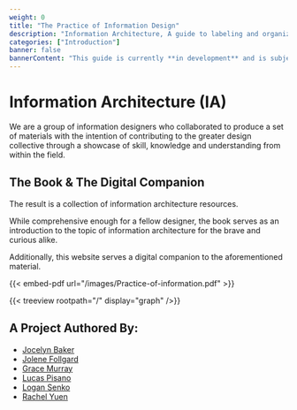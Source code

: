 ```yaml
---
weight: 0
title: "The Practice of Information Design"
description: "Information Architecture, A guide to labeling and organizing information in a way that makes sense to users"
categories: ["Introduction"]
banner: false
bannerContent: "This guide is currently **in development** and is subject to change without warning"
---
```

# Information Architecture (IA)

We are a group of information designers who collaborated to produce a set of materials with the intention of contributing to the greater design collective through a showcase of skill, knowledge and understanding from within the field.

## The Book & The Digital Companion

The result is a collection of information architecture resources.

While comprehensive enough for a fellow designer, the book serves as an introduction to the topic of information architecture for the brave and curious alike.

Additionally, this website serves a digital companion to the aforementioned material.    


{{< embed-pdf url="/images/Practice-of-information.pdf" >}}


{{< treeview
    rootpath="/"
    display="graph"
/>}}

## A Project Authored By:

* [Jocelyn Baker](https://example.com)
* [Jolene Follgard](https://jolenefollgard.myportfolio.com)
* [Grace Murray](https://example.com)
* [Lucas Pisano](https://example.com)
* [Logan Senko](https://senkolo.xyz/)
* [Rachel Yuen](https://rachel-yuen.myportfolio.com/)